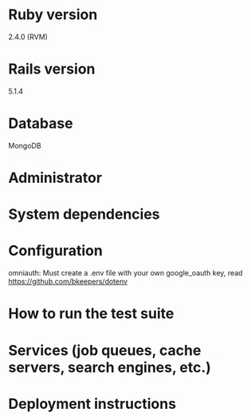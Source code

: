 # Ruby version
2.4.0 (RVM)
# Rails version
5.1.4
# Database
MongoDB
# Administrator

# System dependencies

# Configuration
  omniauth:
  Must create a .env file with your own google_oauth key, read https://github.com/bkeepers/dotenv
# How to run the test suite

# Services (job queues, cache servers, search engines, etc.)

# Deployment instructions
